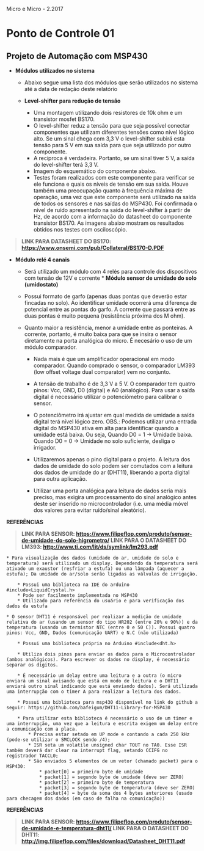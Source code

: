 Micro e Micro - 2.2017

# Ponto de Controle 01

## Projeto de Automação com MSP430

* **Módulos utilizados no sistema**
	* Abaixo segue uma lista dos módulos que serão utilizados no sistema até a data de redação deste relatório
	
	* **Level-shifter para redução de tensão**
		* Uma montagem utilizando dois resistores de 10k ohm e um transistor mosfet BS170.
		* O level-shifter reduz a tensão para que seja possível conectar componentes que utilizam diferentes tensões como nível lógico alto. Se um sinal chega com 3,3 V o level-shifter subirá esta tensão para 5 V em sua saída para que seja utilizado por outro componente.
		* A recíproca é verdadeira. Portanto, se um sinal tiver 5 V, a saída do level-shifter terá 3,3 V.
		* Imagem do esquemático do componente abaixo.
		* Testes foram realizados com este componente para verificar se ele funciona e quais os níveis de tensão em sua saída. Houve também uma preocupação quanto à frequência máxima de operação, uma vez que este componente será utilizado na saída de todos os sensores e nas saídas do MSP430. Foi confirmada o nível de ruído apresentado na saída do level-shifter à partir de Hz, de acordo com a informação do datasheet do componente transistor BS170. As imagens abaixo mostram os resultados obtidos nos testes com osciloscópio.

> **LINK PARA DATASHEET DO BS170: https://www.onsemi.com/pub/Collateral/BS170-D.PDF**

   * **Módulo relé 4 canais**
       * Será utilizado um módulo com 4 relés para controle dos dispositivos com tensão de 12V e corrente
    * **Módulo sensor de umidade do solo (umidostato)**

		* Possui formato de garfo (apenas duas pontas que deverão estar fincadas no solo). Ao identificar umidade ocorrerá uma diferença de potencial entre as pontas do garfo. A corrente que passará entre as duas pontas é muito pequena (resistência próxima dos M ohm).

		* Quanto maior a resistência, menor a umidade entre as ponteiras. A corrente, portanto, é muito baixa para que se insira o sensor diretamente na porta analógica do micro. É necesário o uso de um módulo comparador.

			* Nada mais é que um amplificador operacional em modo comparador. Quando comprado o sensor, o comparador LM393 (low offset voltage dual comparator) vem no conjunto.

			* A tensão de trabalho é de 3,3 V a 5 V. O comparador tem quatro pinos: Vcc, GND, D0 (digital) e A0 (analógico). Para usar a saída digital é necessário utilizar o potenciômetro para calibrar o sensor.

			* O potenciômetro irá ajustar em qual medida de umidade a saída digital terá nível lógico zero. OBS.: Podemos utilizar uma entrada digital do MSP430 ativa em alta para identificar quando a umidade está baixa. Ou seja, Quando D0 = 1 -> Umidade baixa. Quando D0 = 0 -> Umidade no solo suficiente, desliga o irrigador.

			* Utilizaremos apenas o pino digital para o projeto. A leitura dos dados de umidade do solo podem ser comutados com a leitura dos dados de umidade do ar (DHT11), liberando a porta digital para outra aplicação.

			* Utilizar uma porta analógica para leitura de dados seria mais preciso, mas exigira um processamento do sinal analógico antes deste ser inserido no microcontrolador (i.e. uma média móvel dos valores para evitar ruído/sinal aleatório).

**REFERÊNCIAS**
> **LINK PARA SENSOR: https://www.filipeflop.com/produto/sensor-de-umidade-do-solo-higrometro/
	LINK PARA O DATASHEET DO LM393: http://www.ti.com/lit/ds/symlink/lm293.pdf**


	* Para visualização dos dados (umidade do ar, umidade do solo e temperatura) será utilizado um display. Dependendo da temperatura será ativado um exaustor (resfriar a estufa) ou uma lâmpada (aquecer a estufa); Da umidade do ar/solo serão ligadas as válvulas de irrigação.

		* Possui uma biblioteca na IDE do arduino #include<LiquidCrystal.h>
		* Pode ser facilmente implementada no MSP430
		* Utilizado para referência do usuário e para verificação dos dados da estufa

	* O sensor DHT11 é responsável por realizar a medição de umidade relativa do ar (usando um sensor do tipo HR202 (entre 20% e 90%)) e da temperatura (usando um termistor NTC (entre 0 e 50 C)). Possui quatro pinos: Vcc, GND, Dados (comunicação UART) e N.C (não utilizada)

		* Possui uma biblioteca própria no Arduino #include<dht.h>

		* Utiliza dois pinos para enviar os dados para o Microcontrolador (ambos analógicos). Para escrever os dados no display, é necessário separar os digitos.

		* É necessário um delay entre uma leitura e a outra (o micro enviará um sinal avisando que está em modo de leitura e o DHT11 enviará outro sinal indicando que está enviando dados). Será utilizada uma interrupção com o timer A para realizar a leitura dos dados.

		* Possui uma biblioteca para msp430 disponível no link do github a seguir: https://github.com/bafeigum/DHT11-Library-for-MSP430

		* Para utilizar esta biblioteca é necessário o uso de um timer e uma interrupção, uma vez que a leitura e escrita exigem um delay entre a comunicação com a placa.
			* Precisa estar setado em UP mode e contando a cada 250 kHz (pode-se utilizar o SMCLOCK sendo /4);
			* ISR seta um volatile unsigned char TOUT no TA0. Esse ISR também deverá dar clear na interrupt flag, setando CCIFG no registrador TACCL0;
			* São enviados 5 elementos de um vetor (chamado packet) para o MSP430:
				* packet[0] = primeiro byte de umidade
				* packet[1] = segundo byte de umidade (deve ser ZERO)
				* packet[2] = primeiro byte de temperatura
				* packet[3] = segundo byte de temperatura (deve ser ZERO)
				* packet[4] = byte da soma dos 4 bytes anteriores (usado para checagem dos dados (em caso de falha na comunicação))

**REFERÊNCIAS**
> **LINK PARA SENSOR: https://www.filipeflop.com/produto/sensor-de-umidade-e-temperatura-dht11/
	LINK PARA O DATASHEET DO DHT11: http://img.filipeflop.com/files/download/Datasheet_DHT11.pdf**
